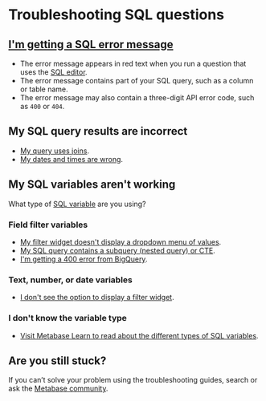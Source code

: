 # Troubleshooting SQL questions

## [I'm getting a SQL error message][sql-error-message]

- The error message appears in red text when you run a question that uses the [SQL editor][sql-editor].
- The error message contains part of your SQL query, such as a column or table name.
- The error message may also contain a three-digit API error code, such as `400` or `404`.

## My SQL query results are incorrect

- [My query uses joins](/learn/sql-questions/sql-join-types.html#common-problems-with-sql-joins).
- [My dates and times are wrong](/docs/latest/troubleshooting-guide/timezones.html).

## My SQL variables aren't working

What type of [SQL variable][sql-variable-def] are you using?

### Field filter variables

- [My filter widget doesn't display a dropdown menu of values](./filters.html#are-you-seeing-a-different-kind-of-input-widget-than-you-expected).
- [My SQL query contains a subquery (nested query) or CTE](../users-guide/13-sql-parameters.html#field-filters-dont-work-with-table-aliases).
- [I'm getting a 400 error from BigQuery](../users-guide/13-sql-parameters.html#some-databases-require-the-schema-in-the-from-clause).

### Text, number, or date variables

- [I don't see the option to display a filter widget](../users-guide/13-sql-parameters.html#field-filter-compatible-types).

### I don't know the variable type

- [Visit Metabase Learn to read about the different types of SQL variables][sql-variable-type].

## Are you still stuck?

If you can’t solve your problem using the troubleshooting guides, search or ask the [Metabase community][discourse].

[discourse]: https://discourse.metabase.com/
[sql-editor]: /glossary/native_query_editor.html
[sql-error-message]: ./sql-error-message.html
[sql-variable-def]: /glossary/variable.html#example-variable-in-metabase
[sql-variable-type]: /learn/sql-questions/sql-variables.html#the-different-types-of-variables-available-for-native-sql-queries